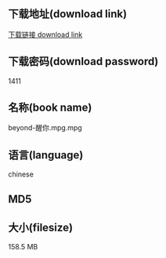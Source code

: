 ## 下载地址(download link)
[下载链接 download link](https://tutu365.netlify.app/?s=beyond-%E9%86%92%E4%BD%A0.mpg)

## 下载密码(download password)
1411

## 名称(book name)
beyond-醒你.mpg.mpg

## 语言(language)
chinese

## MD5


## 大小(filesize)
158.5 MB
